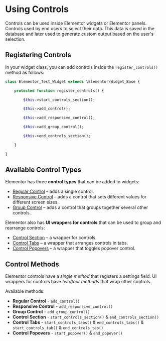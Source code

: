 # Using Controls

Controls can be used inside Elementor widgets or Elementor panels. Controls used by end users to select their data. This data is saved in the database and later used to generate custom output based on the user's selection.

## Registering Controls

In your widget class, you can add controls inside the `register_controls()` method as follows:

```php
class Elementor_Test_Widget extends \Elementor\Widget_Base {

	protected function register_controls() {

		$this->start_controls_section();

		$this->add_control();

		$this->add_responsive_control();

		$this->add_group_control();

		$this->end_controls_section();

	}

}
```

## Available Control Types

Elementor has three **control types** that can be added to widgets:

* [Regular Control](./regular-control) – adds a single control.
* [Responsive Control](./responsive-control) – adds a control that sets different values for different screen sizes.
* [Group Control](./group-control) – adds a control that groups together several other controls.

Elementor also has **UI wrappers for controls** that can be used to group and rearrange controls:

* [Control Section](./control-section) – a wrapper for controls.
* [Control Tabs](./control-tabs) – a wrapper that arranges controls in tabs.
* [Control Popovers](./control-popovers) – a wrapper that toggles popover control.

## Control Methods

Elementor controls have a *single method* that registers a settings field. UI wrappers for controls have *two/four methods* that wrap other controls.

Available methods:

* **Regular Control** - `add_control()`
* **Responsive Control** - `add_responsive_control()`
* **Group Control** - `add_group_control()`
* **Control Section** - `start_controls_section()` & `end_controls_section()`
* **Control Tabs** - `start_controls_tabs()` & `end_controls_tabs()` & `start_controls_tab()` & `end_controls_tab()`
* **Control Popovers** - `start_popover()` & `end_popover()`
